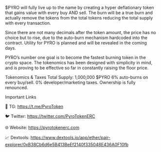 $PYRO will fully live up to the name by creating a hyper deflationary token that gains value with every buy AND sell. The burn will be a true burn and actually remove the tokens from the total tokens reducing the total supply with every transaction.

Since there are not many decimals after the token amount, the price has no choice but to rise, due to the auto-burn mechanism hardcoded into the contract. Utility for PYRO is planned and will be revealed in the coming days.

PYRO’s number one goal is to become the fastest burning token in the crypto space. The tokenomics has been designed with simplicity in mind, and is proving to be effective so far in constantly raising the floor price.

Tokenomics & Taxes
Total Supply: 1,000,000 $PYRO
6% auto-burns on every buy/sell.
0% developer/marketing taxes.
Ownership is fully renounced.

Important Links

📲 TG: https://t.me/PyroToken

🐦 Twitter: https://twitter.com/PyroTokenERC

🌐 Website: https://pyrotokenerc.com

📈 Dextools: https://www.dextools.io/app/ether/pair-explorer/0xB38Cb6d6e5B413BeEf2140f335048E436A0F10fb
